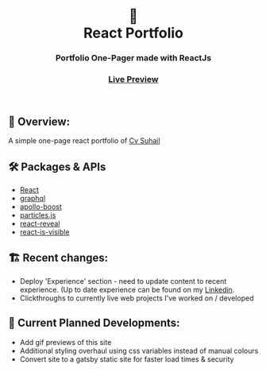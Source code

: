 <div align="center">
  <h1>🌵<br>React Portfolio</h1>
  <h3>Portfolio One-Pager made with ReactJs</h3>
  <h3><a href="#my link" target="_blank">Live Preview</a></h3>
</div>

<br>

## 💬 Overview:

A simple one-page react portfolio of [Cv Suhail](https://cvsuhail.github.io/web)

## 🛠️ Packages & APIs

- [React](https://reactjs.org/)
- [graphql](https://graphql.org/) 
- [apollo-boost](https://www.apollographql.com/docs/react/get-started/)
- [particles.js](https://github.com/VincentGarreau/particles.js/)
- [react-reveal](https://github.com/rnosov/react-reveal)
- [react-is-visible](https://github.com/lessp/react-is-visible)

## 🏗️ Recent changes:

- Deploy 'Experience' section - need to update content to recent experience. (Up to date experience can be found on my <a href="https://www.linkedin.com/in/suhailcv/" target="_blank">Linkedin</a>.
- Clickthroughs to currently live web projects I've worked on / developed

## 🚧 Current Planned Developments:

- Add gif previews of this site
- Additional styling overhaul using css variables instead of manual colours
- Convert site to a gatsby static site for faster load times & security


